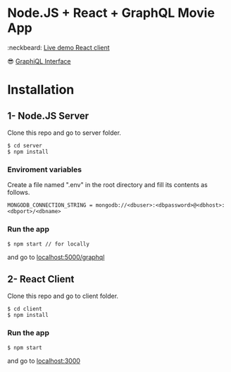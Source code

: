 # Node.JS + React + GraphQL Movie App
:neckbeard:   [Live demo React client](http://graphql-movieapp.surge.sh/)

:sunglasses:  [GraphiQL Interface](http://18.206.204.162:5000/graphql)

# Installation


## 1- Node.JS Server

Clone this repo and go to server folder.

```
$ cd server
$ npm install
```

### Enviroment variables
Create a file named ".env" in the root directory and fill its contents as follows.

```
MONGODB_CONNECTION_STRING = mongodb://<dbuser>:<dbpassword>@<dbhost>:<dbport>/<dbname>
```


### Run the app
```
$ npm start // for locally
```

and go to [localhost:5000/graphql](http://localhost:5000/graphql)



## 2- React Client

Clone this repo and go to client folder.
```
$ cd client
$ npm install
```

### Run the app
```
$ npm start
```

and go to [localhost:3000](http://localhost:3000/)
